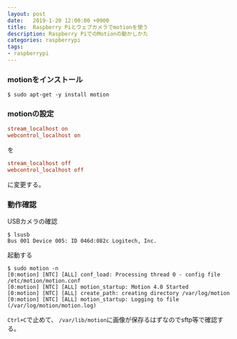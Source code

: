 ```yaml
---
layout: post
date:   2019-1-20 12:00:00 +0900
title:  Raspberry Piとウェブカメラでmotionを使う
description: Raspberry PiでのMotionの動かしかた
categories: raspberrypi
tags:
- raspberrypi
---
```



### motionをインストール
```shell-session
$ sudo apt-get -y install motion
```

### motionの設定
```conf
stream_localhost on
webcontrol_localhost on
```
を
```conf
stream_localhost off
webcontrol_localhost off
```
に変更する。


### 動作確認
USBカメラの確認
```shell-session
$ lsusb 
Bus 001 Device 005: ID 046d:082c Logitech, Inc. 
```

起動する
```shell-session
$ sudo motion -n
[0:motion] [NTC] [ALL] conf_load: Processing thread 0 - config file /etc/motion/motion.conf
[0:motion] [NTC] [ALL] motion_startup: Motion 4.0 Started
[0:motion] [NTC] [ALL] create_path: creating directory /var/log/motion
[0:motion] [NTC] [ALL] motion_startup: Logging to file (/var/log/motion/motion.log)
```

`Ctrl+C`で止めて、
`/var/lib/motion`に画像が保存るはずなのでsftp等で確認する。
